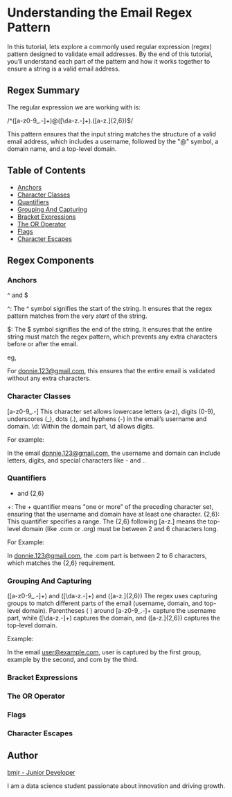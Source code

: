# Understanding the Email Regex Pattern

In this tutorial, lets explore a commonly used regular expression (regex) pattern designed to validate email addresses. By the end of this tutorial, you’ll understand each part of the pattern and how it works together to ensure a string is a valid email address.

## Regex Summary
The regular expression we are working with is:

/^([a-z0-9_\.-]+)@([\da-z\.-]+)\.([a-z\.]{2,6})$/

This pattern ensures that the input string matches the structure of a valid email address, which includes a username, followed by the "@" symbol, a domain name, and a top-level domain.


## Table of Contents

- [Anchors](#anchors)
- [Character Classes](#character-classes)
- [Quantifiers](#quantifiers)
- [Grouping And Capturing](#grouping-and-capturing)
- [Bracket Expressions](#bracket-expressions)
- [The OR Operator](#the-or-operator)
- [Flags](#flags)
- [Character Escapes](#character-escapes)

## Regex Components

### Anchors
^ and $

^: The ^ symbol signifies the start of the string. It ensures that the regex pattern matches from the very *start* of the string.

$: The $ symbol signifies the end of the string. It ensures that the entire string must match the regex pattern, which prevents any extra characters before or after the email.

eg,

For donnie.123@gmail.com, this ensures that the entire email is validated without any extra characters.

### Character Classes
[a-z0-9_\.-]
This character set allows lowercase letters (a-z), digits (0-9), underscores (_), dots (.), and hyphens (-) in the email’s username and domain.
\d: Within the domain part, \d allows digits.

For example:

In the email donnie.123@gmail.com, the username and domain can include letters, digits, and special characters like - and ..

### Quantifiers

+ and {2,6}

+: The + quantifier means "one or more" of the preceding character set, ensuring that the username and domain have at least one character.
{2,6}: This quantifier specifies a range. The {2,6} following [a-z\.] means the top-level domain (like .com or .org) must be between 2 and 6 characters long.

For Example:

In donnie.123@gmail.com, the .com part is between 2 to 6 characters, which matches the {2,6} requirement.

### Grouping And Capturing
([a-z0-9_\.-]+) and ([\da-z\.-]+) and ([a-z\.]{2,6})
The regex uses capturing groups to match different parts of the email (username, domain, and top-level domain).
Parentheses ( ) around [a-z0-9_\.-]+ capture the username part, while ([\da-z\.-]+) captures the domain, and ([a-z\.]{2,6}) captures the top-level domain.

Example:

In the email user@example.com, user is captured by the first group, example by the second, and com by the third.

### Bracket Expressions

### The OR Operator

### Flags

### Character Escapes

## Author
[bmjr - Junior Developer](https://github.com/BrianMouraJr)

I am a data science student passionate about innovation and driving growth.
